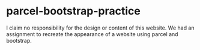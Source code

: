 # parcel-bootstrap-practice

I claim no responsibility for the design or content of this website. We had an assignment to recreate the appearance of a website using parcel and bootstrap.
